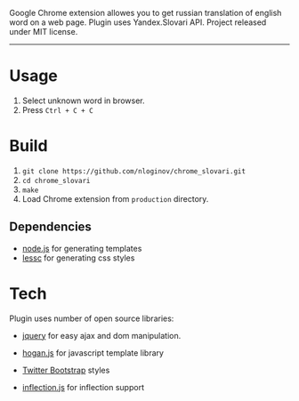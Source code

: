Google Chrome extension allowes you to get russian translation of english word on a web page.
Plugin uses Yandex.Slovari API.
Project released under MIT license.

* * *

Usage
============

1. Select unknown word in browser.
2. Press `Ctrl + C + C`

Build
=========
1. `git clone https://github.com/nloginov/chrome_slovari.git`
2. `cd chrome_slovari`
3. `make`
4. Load Chrome extension from `production` directory.

Dependencies
-

* [node.js] for generating templates
* [lessc] for generating css styles

Tech
============
Plugin uses number of open source libraries:

* [jquery] for easy ajax and dom manipulation.
* [hogan.js] for javascript template library
* [Twitter Bootstrap] styles
* [inflection.js] for inflection support

  [lessc]: http://lesscss.org/
  [node.js]: http://nodejs.org
  [Twitter Bootstrap]: http://twitter.github.com/bootstrap/
  [jQuery]: http://jquery.com
  [hogan.js]: http://twitter.github.com/hogan.js/  
  [inflection.js]: https://code.google.com/p/inflection-js/
